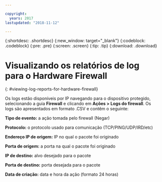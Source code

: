 ```yaml
---

copyright:
  years: 2017
lastupdated: "2018-11-12"

---
```


{:shortdesc: .shortdesc}
{:new_window: target="_blank"}
{:codeblock: .codeblock}
{:pre: .pre}
{:screen: .screen}
{:tip: .tip}
{:download: .download}

# Visualizando os relatórios de log para o Hardware Firewall
{: #viewing-log-reports-for-hardware-firewall}

Os logs estão disponíveis por IP navegando para o dispositivo
protegido, selecionando a guia **Firewall** e clicando em
**Ações > Logs do firewall**. Os logs são apresentados em formato .CSV
e contêm o seguinte:

**Tipo de evento:** a ação tomada pelo firewall (Negar)

**Protocolo:** o protocolo usado para comunicação (TCP/PING/UDP/IRD/etc)

**Endereço IP de origem:** IP no qual o pacote foi originado

**Porta de origem:** a porta na qual o pacote foi originado

**IP de destino:** alvo desejado para o pacote

**Porta de destino:** porta desejada para o pacote

**Data de criação:** data e hora da ação (formato 24 horas)
